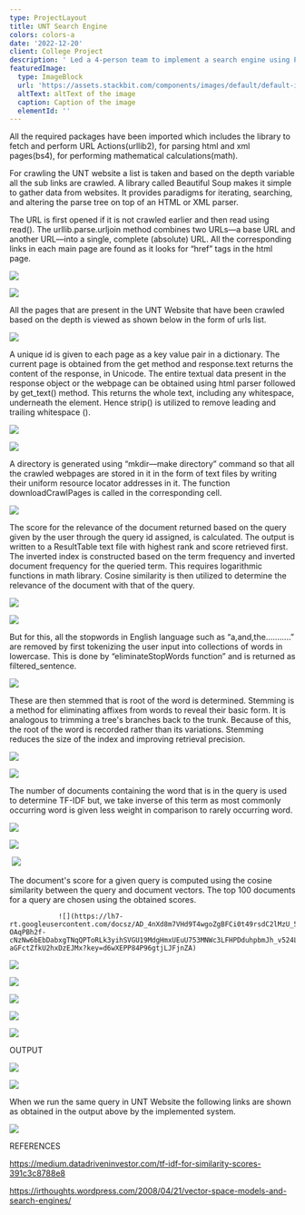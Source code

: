 ```yaml
---
type: ProjectLayout
title: UNT Search Engine
colors: colors-a
date: '2022-12-20'
client: College Project
description: ' Led a 4-person team to implement a search engine using Python''s Beautiful Soup and URL Parser packages, based on Vector Space Algorithm.'
featuredImage:
  type: ImageBlock
  url: 'https://assets.stackbit.com/components/images/default/default-image.png'
  altText: altText of the image
  caption: Caption of the image
  elementId: ''
---
```



All the required packages have been imported which includes the library to fetch and perform URL Actions(urllib2), for parsing html and xml pages(bs4), for performing mathematical calculations(math).

For crawling the UNT website a list is taken and based on the depth variable all the sub links are crawled. A library called Beautiful Soup makes it simple to gather data from websites. It provides paradigms for iterating, searching, and altering the parse tree on top of an HTML or XML parser.

The URL is first opened if it is not crawled earlier and then read using read(). The urllib.parse.urljoin method combines two URLs—a base URL and another URL—into a single, complete (absolute) URL. All the corresponding links in each main page are found as it looks for “href” tags in the html page.

![](https://lh7-rt.googleusercontent.com/docsz/AD_4nXebufdQBV5U9BQdp6DOqU4y49vBdDRBHan0iDjM9u3s9cyy3b4O6pwNZgY7xPCN2cEmGEZqkKfZi7vFGVWmd42mLo3BYnUClW7_QxLLKyt4CIeofcYWYDv2JXV0CTRc63IyL6kb7rG8jfpIzZICnQBM2GW0g9o4QODVn8pscA?key=d6wXEPP84P96gtjLJFjnZA)




![](https://lh7-rt.googleusercontent.com/docsz/AD_4nXfDBAMGS9xIudehkSMpsfBRkVm_LsWWBE-BnX0wfc5FMFUzJP5w0TtQ2uCtFHEAp1Yy3tMtbtFnCIspVDk7u8HkntwXjAPFoL1pXLGgRjiVCZXb5HDya51PQxWSQfFt7458FTAfBGKaXYcszRPdTmfCEGic7-6X1ZzueXiZFg?key=d6wXEPP84P96gtjLJFjnZA)




All the pages that are present in the UNT Website that have been crawled based on the depth is viewed as shown below in the form of urls list.




![](https://lh7-rt.googleusercontent.com/docsz/AD_4nXddHmLOMGJrlXGmL3VpECdf9v5Cp1PKIjSmuNNayc0UCJwTE47Wa0dR852MoTsL8Rmi27f_p51mQJ0ToldSODAdI1bIBAqxPYOBxBlZJA9kCRTAXxf1TKpbGeQUGitTWaP22ZhVNVU_MyiJvZddZ1JnbAEiTWKXiXnmsZPa?key=d6wXEPP84P96gtjLJFjnZA)

A unique id is given to each page as a key value pair in a dictionary. The current page is obtained from the get method and response.text returns the content of the response, in Unicode. The entire textual data present in the response object or the webpage can be obtained using html parser followed by get\_text() method. This returns the whole text, including any whitespace, underneath the element. Hence strip() is utilized to remove leading and trailing whitespace ().

![](https://lh7-rt.googleusercontent.com/docsz/AD_4nXdwv0H7zRBuX4K9zf9Pll9A19S-0vxLZa9KDpFRykdMJpz9RYj3sNZ1-866hlYAaYY9RPUY4jIB49vMsfI_sBfJ9njP45E0WlSZF1Y9MuOrNZAMMMc6tlnKGYRNSQRlZKTDVQeK4KoBCOy1g2o9PX1ahmJMN4RPMAXI6mTFeA?key=d6wXEPP84P96gtjLJFjnZA)

![](https://lh7-rt.googleusercontent.com/docsz/AD_4nXfpzsg3Pw6noQgVWatWhe7C92rRqMJUQXGNyZ_arFgjEa7Jd-FUmItTItUftV8U3s0oMNwcSmghIl8oT2ZOXCAhATxyU9shANuFJIsq0QHrOoet5xzMso2guqAN-9VnzGfxuguNBPdfC44E9a1j4Ovur2_uKKTeMWz-YGlulA?key=d6wXEPP84P96gtjLJFjnZA)




A directory is generated using “mkdir—make directory” command so that all the crawled webpages are stored in it in the form of text files by writing their uniform resource locator addresses in it. The function downloadCrawlPages is called in the corresponding cell.

![](https://lh7-rt.googleusercontent.com/docsz/AD_4nXeNJMb3kdWDMtMPkVfSZlLOhoKApC63OXsLcts4dsQBoP91Ez6GiYx9zZFS-10hRSollE0HGsQt7Le-PzJ5HX2POlUJ1SgSNdM8fMIKZVq9QAvpf0Am8zGL19h9JNDm7ZLn0mwkZ9xzsy-aQocZuYHzdu_zGphK0ya6zuLmgw?key=d6wXEPP84P96gtjLJFjnZA)

The score for the relevance of the document returned based on the query given by the user through the query id assigned, is calculated. The output is written to a ResultTable text file with highest rank and score retrieved first. The inverted index is constructed based on the term frequency and inverted document frequency for the queried term. This requires logarithmic functions in math library. Cosine similarity is then utilized to determine the relevance of the document with that of the query.

![](https://lh7-rt.googleusercontent.com/docsz/AD_4nXdGf3EGRVt3VhgKavpt5Mda-PpxkW_UjQbjVAdytoZxT00e4-4iGHejM_pJA7HHRntAm7eqdQy1xMZM6NsS8iMS_ByM_2vdZuYc-eEnvqH86aBQrFjEp84eaOou4L-ffCZz5TTtWMn0THaOHDgS_PwLJIkTi6WOoihhpqWQVw?key=d6wXEPP84P96gtjLJFjnZA)

![](https://lh7-rt.googleusercontent.com/docsz/AD_4nXc5jih1Zdx1XvGiqb8aduTBOii08vsRAgZSzX3mXCTIrufVOvPZa5BFrO4lEWMxA9Ahgp9LcAEtrl9ggXeGBaYyzxGd7Fu9Zt553rLutTWYcGoVvCXalhkzMtUux7wSkF8v67CEanpIXo_I3SGE389YwjL_oFxC18H4DH_IhQ?key=d6wXEPP84P96gtjLJFjnZA)

But for this, all the stopwords in English language such as “a,and,the………..” are removed by first tokenizing the user input into collections of words in lowercase. This is done by “eliminateStopWords function” and is returned as filtered\_sentence. 

![](https://lh7-rt.googleusercontent.com/docsz/AD_4nXdTsA7hqX3dy5Ng7jAN-H7a__3Br7Hlfkwjv9GPxhcdUYkG8jIhdT8f1RqGuPt1wDBFJESPovbHYHjO5XXLWQSNdBaAHe4rOwnBSMfRacr3zqt348G8vUFI2A-cx_FaTpJMGKOxc9SrN0gTrRbLqlMtvvEnXtuQtQQaE8p9?key=d6wXEPP84P96gtjLJFjnZA)

These are then stemmed that is root of the word is determined. Stemming is a method for eliminating affixes from words to reveal their basic form. It is analogous to trimming a tree's branches back to the trunk. Because of this, the root of the word is recorded rather than its variations. Stemming reduces the size of the index and improving retrieval precision.




![](https://lh7-rt.googleusercontent.com/docsz/AD_4nXf49eyGULNkgsppKCWFD02Cj8qYFx0uiiam3ZN50ndRxoaMCbSejy5Ekuc-scg2YCIcCFxvI2nQrkp4lLhW2qQqPVLNrPEYKCath4KaKyeqtpCaQG_nHXf0vuZSY096bTPIlB0WIMYbKAvOxXgvt32ulQWxFuLOyAWQYZ_O?key=d6wXEPP84P96gtjLJFjnZA)

![](https://lh7-rt.googleusercontent.com/docsz/AD_4nXf2uBMqM-XB0qQkFAfLs32Wm-tQAbumdzK9rvuX-jBKgbOLnT7twhp7rLFRvQtL9yLgS_tiqISnE4Q5oPO5klOSz164U0_mMedX7Qzl3RAO2JsCdWjkHq2dZb7loPeq4E16azAnDkD7ikK0TXFjTMg55Mm6AxeYQ0xG32bFYw?key=d6wXEPP84P96gtjLJFjnZA)

The number of documents containing the word that is in the query is used to determine TF-IDF but, we take inverse of this term as most commonly occurring word is given less weight in comparison to rarely occurring word.			

![](https://lh7-rt.googleusercontent.com/docsz/AD_4nXcCYmYnc3oBYFauGpeBKyEENpntaswUBrlE2ia4YY9cudDSri0Ufu0oi2qEbMbpzITBRcmenygMIaq_AlGKbFzfUUPStAGWbR9BgWI-EOcW4swl6tlnjbI-Q2Hnm1N0PbBbbU6qtALYI6Krii8nnytr_zp5fC0koz48AYHP?key=d6wXEPP84P96gtjLJFjnZA)

![](https://lh7-rt.googleusercontent.com/docsz/AD_4nXeYo3y7t9XMV9Mq0C9KeTl4hdBvSCC2Dt2yDw_oiCf_spodRtzvfkdfDyxC2YacEFe6ai1ER0eoQSiYvJF_D0PR7IULlmN7W7VIISmL8VO2F_b-EoWiY8mxugXg2KS9p3k0Y4dwC6HmLAGHseFrjJ60yL1NVw5zDkEuTYnZ?key=d6wXEPP84P96gtjLJFjnZA)

 ![](https://lh7-rt.googleusercontent.com/docsz/AD_4nXfblxOQjZUlRSnuAqygMz5i88g19HEX92yVdr9Vgkt3J50eQffoaMTWPg7gjCI6lF7jvBraSHr4Grz4UpooEhf3yRHwCF5qAAn0fxA5UytnKKLWV01UEf6ARdVhanI0A7fdpBiKYto5KlJEavWoRVOGNAEnxT79EgzqNA9f?key=d6wXEPP84P96gtjLJFjnZA)

The document's score for a given query is computed using the cosine similarity between the query and document vectors. The top 100 documents for a query are chosen using the obtained scores.

				![](https://lh7-rt.googleusercontent.com/docsz/AD_4nXd8m7VHd9T4wgoZgBFCi0t49rsdC2lMzU_5R4h_jWbYm5-OAqPBh2f-cNzNw6bEbDabxgTNqQPToRLk3yihSVGU19MdgHmxUEuU753MNWc3LFHPDduhpbmJh_v524LWMm4gx42jLbLdUf6DngnKr-aGFctZfkU2hxDzEJMx?key=d6wXEPP84P96gtjLJFjnZA)

![](https://lh7-rt.googleusercontent.com/docsz/AD_4nXdIA0VRtYCcnAKKbLugQD14BAibpcQFz0_SNOPhoTkanPdEjDHrlbdpqMjtUZRbEk_K_S-XvrJTb04CbkoReFjb7qspw7Nd7ry1_By9hDLpM2MN2sIYS076YiaObuwyRtC9Uj-ZbkBCNLz62Ovg5tjdDeqx8oOYkZG6V8-dKA?key=d6wXEPP84P96gtjLJFjnZA)




![](https://lh7-rt.googleusercontent.com/docsz/AD_4nXdFwxTSSu-obre97y5rprC08iheql6PgJFkpseAbZ_0JPDW3AfJYc1LUoaMkgMPpFmfSu5wwu4HAdCApbUkYf0FWqZ0gNK27ksf_OPVN2LEWfGMrpjoA5fRLxGgUSp5Vn3iPs7REZlbGunUeEtJqAuSBidWk4HEOvvI-SX7vw?key=d6wXEPP84P96gtjLJFjnZA)





![](https://lh7-rt.googleusercontent.com/docsz/AD_4nXeafYaVI5e33QWzzcbbCRCMyzHwOF9-vAUF_btEs81LtkkDE1PirO8rC2vvmsINOjnrjsrWHY-q_RJbYlSgvbWX8Em5yqouwCHGzX-WloSSjljPSx7TQFc_4uifE3j-HRq99AzUs6j4F6hDQt5EzVxGkbK86XL_CbQhx3U9Wg?key=d6wXEPP84P96gtjLJFjnZA)

![](https://lh7-rt.googleusercontent.com/docsz/AD_4nXdKZ6m6Dauxqap68aa0n1Q1wRw2KOCvAAr39al3DfwznCiv3wBXad1graQ7Fg2VxapjPJnjrZbjOhtn6bgBNntwwsZov7gjK610O3rf95mjQYI1ZRAGeK1fN2-4YweJOlWLr_Q7q7Ft4tyNIfPYurtfnWRmDDfqecXOAVF76Q?key=d6wXEPP84P96gtjLJFjnZA)

![](https://lh7-rt.googleusercontent.com/docsz/AD_4nXdB6TUHBOnh5DrZsBVQXwsQ6AWtsmJQBxlJ_9lc7nbQwRUjUb7Mqx_ZfcAuAt6tezjw7mML74oSTxVOqNnA9ACfE7JJ6WjbvFQApqcraTgTjL2ORK_ikz1weQ9ELxLKUjzfdivmUdOyXKcrZjiUdIfmg_bE31l2FGkeqPmDxQ?key=d6wXEPP84P96gtjLJFjnZA)

OUTPUT

![](https://lh7-rt.googleusercontent.com/docsz/AD_4nXcstqiswIoZ729-EfpzUHk6-H5Dk3hoplgvW-IlibDDDszatWnXdtcBiPVODrtL3hz8zqo_MfLFZ0PkIK_IhEW0taOCNK2DXZoMr82kJb3aEuv7BmFo6_t7hFUdpZpx1RI818C9PrtNqeU4o49SlPG30jCWtbw52S7nhHqDzQ?key=d6wXEPP84P96gtjLJFjnZA)

![](https://lh7-rt.googleusercontent.com/docsz/AD_4nXejF9IgffrPU9DYSaPtNGOB9Sx2tQ3EZx6WUz0riEJKvwEwoHQaz0O6hz2eWCXmQxVuxc9mOuEFmbX7UE_N3KMpgZb_cKAbLHCmKmLSV6Z3z8-KRNpiFh7gcnBPAlIFdW5nQk-QIlmht_sP2_FHHvKO9JdiDvnc1anjFAFZHQ?key=d6wXEPP84P96gtjLJFjnZA)

When we run the same query in UNT Website the following links are shown as obtained in the output above by the implemented system.

![](https://lh7-rt.googleusercontent.com/docsz/AD_4nXdygvu5wIhPFi_YQPly2bmZDFqohLNnHX_wZGUNJMTOzkQCbpD7t9fthYMepgQl_L7d4vz6jlL_ZeiKLzNGreF0HyJqDMrhiw2tsWeZNZnTtf6fR0MY84GInPaJEDoUKa0C3oTD4m-I0_nqLUIDzeUGVA2PtJPbaatB_mE8?key=d6wXEPP84P96gtjLJFjnZA)





REFERENCES

<https://medium.datadriveninvestor.com/tf-idf-for-similarity-scores-391c3c8788e8>

<https://irthoughts.wordpress.com/2008/04/21/vector-space-models-and-search-engines/>




